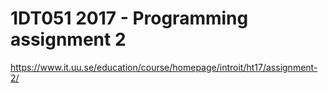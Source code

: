 # 1DT051 2017 - Programming assignment 2

https://www.it.uu.se/education/course/homepage/introit/ht17/assignment-2/
